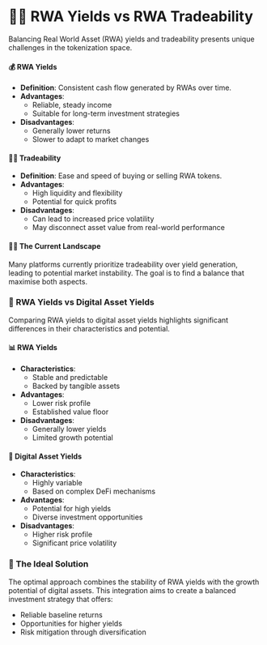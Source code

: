 # 🧛‍♂️ RWA Yields vs RWA Tradeability

Balancing Real World Asset (RWA) yields and tradeability presents unique challenges in the tokenization space.

#### 💰 RWA Yields

* **Definition**: Consistent cash flow generated by RWAs over time.
* **Advantages**:
  * Reliable, steady income
  * Suitable for long-term investment strategies
* **Disadvantages**:
  * Generally lower returns
  * Slower to adapt to market changes

#### 🏃‍♂️ Tradeability

* **Definition**: Ease and speed of buying or selling RWA tokens.
* **Advantages**:
  * High liquidity and flexibility
  * Potential for quick profits
* **Disadvantages**:
  * Can lead to increased price volatility
  * May disconnect asset value from real-world performance

#### 🤼‍♂️ The Current Landscape

Many platforms currently prioritize tradeability over yield generation, leading to potential market instability. The goal is to find a balance that maximise both aspects.

### 🌋 RWA Yields vs Digital Asset Yields

Comparing RWA yields to digital asset yields highlights significant differences in their characteristics and potential.

#### 📊 RWA Yields

* **Characteristics**:
  * Stable and predictable
  * Backed by tangible assets
* **Advantages**:
  * Lower risk profile
  * Established value floor
* **Disadvantages**:
  * Generally lower yields
  * Limited growth potential

#### 🚀 Digital Asset Yields

* **Characteristics**:
  * Highly variable
  * Based on complex DeFi mechanisms
* **Advantages**:
  * Potential for high yields
  * Diverse investment opportunities
* **Disadvantages**:
  * Higher risk profile
  * Significant price volatility

### 🤝 The Ideal Solution

The optimal approach combines the stability of RWA yields with the growth potential of digital assets. This integration aims to create a balanced investment strategy that offers:

* Reliable baseline returns
* Opportunities for higher yields
* Risk mitigation through diversification
